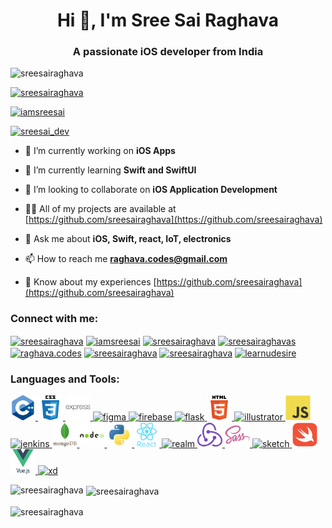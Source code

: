 <h1 align="center">Hi 👋, I'm Sree Sai Raghava</h1>
<h3 align="center">A passionate iOS developer from India</h3>

<p align="left"> <img src="https://komarev.com/ghpvc/?username=sreesairaghava&label=Profile%20views&color=0e75b6&style=flat" alt="sreesairaghava" /> </p>

<p align="left"> <a href="https://github.com/ryo-ma/github-profile-trophy"><img src="https://github-profile-trophy.vercel.app/?username=sreesairaghava" alt="sreesairaghava" /></a> </p>

<p align="left"> <a href="https://twitter.com/iamsreesai" target="blank"><img src="https://img.shields.io/twitter/follow/iamsreesai?logo=twitter&style=for-the-badge" alt="iamsreesai" /></a> </p>
<p align="left"> <a href="https://twitter.com/sreesai_dev" target="blank"><img src="https://img.shields.io/twitter/follow/sreesai_dev?logo=twitter&style=for-the-badge" alt="sreesai_dev" /></a> </p>

- 🔭 I’m currently working on **iOS Apps**

- 🌱 I’m currently learning **Swift and SwiftUI**

- 👯 I’m looking to collaborate on **iOS Application Development**

- 👨‍💻 All of my projects are available at [https://github.com/sreesairaghava](https://github.com/sreesairaghava)

- 💬 Ask me about **iOS, Swift, react, IoT, electronics**

- 📫 How to reach me **raghava.codes@gmail.com**

- 📄 Know about my experiences [https://github.com/sreesairaghava](https://github.com/sreesairaghava)

<h3 align="left">Connect with me:</h3>
<p align="left">
<a href="https://dev.to/sreesairaghava" target="blank"><img align="center" src="https://cdn.jsdelivr.net/npm/simple-icons@3.0.1/icons/dev-dot-to.svg" alt="sreesairaghava" height="30" width="40" /></a>
<a href="https://twitter.com/iamsreesai" target="blank"><img align="center" src="https://raw.githubusercontent.com/rahuldkjain/github-profile-readme-generator/master/src/images/icons/Social/twitter.svg" alt="iamsreesai" height="30" width="40" /></a>
<a href="https://linkedin.com/in/sreesairaghava" target="blank"><img align="center" src="https://raw.githubusercontent.com/rahuldkjain/github-profile-readme-generator/master/src/images/icons/Social/linked-in-alt.svg" alt="sreesairaghava" height="30" width="40" /></a>
<a href="https://fb.com/sreesairaghavas" target="blank"><img align="center" src="https://raw.githubusercontent.com/rahuldkjain/github-profile-readme-generator/master/src/images/icons/Social/facebook.svg" alt="sreesairaghavas" height="30" width="40" /></a>
<a href="https://instagram.com/raghava.codes" target="blank"><img align="center" src="https://raw.githubusercontent.com/rahuldkjain/github-profile-readme-generator/master/src/images/icons/Social/instagram.svg" alt="raghava.codes" height="30" width="40" /></a>
<a href="https://dribbble.com/sreesairaghava" target="blank"><img align="center" src="https://raw.githubusercontent.com/rahuldkjain/github-profile-readme-generator/master/src/images/icons/Social/dribbble.svg" alt="sreesairaghava" height="30" width="40" /></a>
<a href="https://www.behance.net/sreesairaghava" target="blank"><img align="center" src="https://raw.githubusercontent.com/rahuldkjain/github-profile-readme-generator/master/src/images/icons/Social/behance.svg" alt="sreesairaghava" height="30" width="40" /></a>
<a href="https://www.youtube.com/c/learnudesire" target="blank"><img align="center" src="https://raw.githubusercontent.com/rahuldkjain/github-profile-readme-generator/master/src/images/icons/Social/youtube.svg" alt="learnudesire" height="30" width="40" /></a>
</p>

<h3 align="left">Languages and Tools:</h3>
<p align="left"> <a href="https://www.w3schools.com/cpp/" target="_blank"> <img src="https://raw.githubusercontent.com/devicons/devicon/master/icons/cplusplus/cplusplus-original.svg" alt="cplusplus" width="40" height="40"/> </a> <a href="https://www.w3schools.com/css/" target="_blank"> <img src="https://raw.githubusercontent.com/devicons/devicon/master/icons/css3/css3-original-wordmark.svg" alt="css3" width="40" height="40"/> </a> <a href="https://expressjs.com" target="_blank"> <img src="https://raw.githubusercontent.com/devicons/devicon/master/icons/express/express-original-wordmark.svg" alt="express" width="40" height="40"/> </a> <a href="https://www.figma.com/" target="_blank"> <img src="https://www.vectorlogo.zone/logos/figma/figma-icon.svg" alt="figma" width="40" height="40"/> </a> <a href="https://firebase.google.com/" target="_blank"> <img src="https://www.vectorlogo.zone/logos/firebase/firebase-icon.svg" alt="firebase" width="40" height="40"/> </a> <a href="https://flask.palletsprojects.com/" target="_blank"> <img src="https://www.vectorlogo.zone/logos/pocoo_flask/pocoo_flask-icon.svg" alt="flask" width="40" height="40"/> </a> <a href="https://www.w3.org/html/" target="_blank"> <img src="https://raw.githubusercontent.com/devicons/devicon/master/icons/html5/html5-original-wordmark.svg" alt="html5" width="40" height="40"/> </a> <a href="https://www.adobe.com/in/products/illustrator.html" target="_blank"> <img src="https://www.vectorlogo.zone/logos/adobe_illustrator/adobe_illustrator-icon.svg" alt="illustrator" width="40" height="40"/> </a> <a href="https://developer.mozilla.org/en-US/docs/Web/JavaScript" target="_blank"> <img src="https://raw.githubusercontent.com/devicons/devicon/master/icons/javascript/javascript-original.svg" alt="javascript" width="40" height="40"/> </a> <a href="https://www.jenkins.io" target="_blank"> <img src="https://www.vectorlogo.zone/logos/jenkins/jenkins-icon.svg" alt="jenkins" width="40" height="40"/> </a> <a href="https://www.mongodb.com/" target="_blank"> <img src="https://raw.githubusercontent.com/devicons/devicon/master/icons/mongodb/mongodb-original-wordmark.svg" alt="mongodb" width="40" height="40"/> </a> <a href="https://nodejs.org" target="_blank"> <img src="https://raw.githubusercontent.com/devicons/devicon/master/icons/nodejs/nodejs-original-wordmark.svg" alt="nodejs" width="40" height="40"/> </a> <a href="https://www.python.org" target="_blank"> <img src="https://raw.githubusercontent.com/devicons/devicon/master/icons/python/python-original.svg" alt="python" width="40" height="40"/> </a> <a href="https://reactjs.org/" target="_blank"> <img src="https://raw.githubusercontent.com/devicons/devicon/master/icons/react/react-original-wordmark.svg" alt="react" width="40" height="40"/> </a> <a href="https://realm.io/" target="_blank"> <img src="https://raw.githubusercontent.com/bestofjs/bestofjs-webui/8665e8c267a0215f3159df28b33c365198101df5/public/logos/realm.svg" alt="realm" width="40" height="40"/> </a> <a href="https://redux.js.org" target="_blank"> <img src="https://raw.githubusercontent.com/devicons/devicon/master/icons/redux/redux-original.svg" alt="redux" width="40" height="40"/> </a> <a href="https://sass-lang.com" target="_blank"> <img src="https://raw.githubusercontent.com/devicons/devicon/master/icons/sass/sass-original.svg" alt="sass" width="40" height="40"/> </a> <a href="https://www.sketch.com/" target="_blank"> <img src="https://www.vectorlogo.zone/logos/sketchapp/sketchapp-icon.svg" alt="sketch" width="40" height="40"/> </a> <a href="https://developer.apple.com/swift/" target="_blank"> <img src="https://raw.githubusercontent.com/devicons/devicon/master/icons/swift/swift-original.svg" alt="swift" width="40" height="40"/> </a> <a href="https://vuejs.org/" target="_blank"> <img src="https://raw.githubusercontent.com/devicons/devicon/master/icons/vuejs/vuejs-original-wordmark.svg" alt="vuejs" width="40" height="40"/> </a> <a href="https://www.adobe.com/products/xd.html" target="_blank"> <img src="https://cdn.worldvectorlogo.com/logos/adobe-xd.svg" alt="xd" width="40" height="40"/> </a> </p>

<p><img align="left" src="https://github-readme-stats.vercel.app/api/top-langs?username=sreesairaghava&show_icons=true&locale=en&layout=compact" alt="sreesairaghava" /></p>

<p>&nbsp;<img align="center" src="https://github-readme-stats.vercel.app/api?username=sreesairaghava&show_icons=true&locale=en" alt="sreesairaghava" /></p>

<p><img align="center" src="https://github-readme-streak-stats.herokuapp.com/?user=sreesairaghava&" alt="sreesairaghava" /></p>
